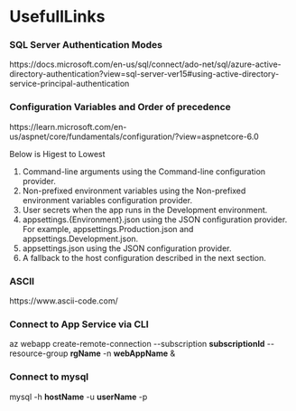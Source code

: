 # UsefullLinks
<h3>SQL Server Authentication Modes</h3>
<p> https://docs.microsoft.com/en-us/sql/connect/ado-net/sql/azure-active-directory-authentication?view=sql-server-ver15#using-active-directory-service-principal-authentication </p>


<h3> Configuration Variables and Order of precedence </h3>
<p>https://learn.microsoft.com/en-us/aspnet/core/fundamentals/configuration/?view=aspnetcore-6.0</p>

Below is Higest to Lowest
1) Command-line arguments using the Command-line configuration provider.
2) Non-prefixed environment variables using the Non-prefixed environment variables configuration provider.
3) User secrets when the app runs in the Development environment.
4) appsettings.{Environment}.json using the JSON configuration provider. For example, appsettings.Production.json and appsettings.Development.json.
5) appsettings.json using the JSON configuration provider.
6) A fallback to the host configuration described in the next section.

<h3> ASCII </h3>
https://www.ascii-code.com/ </br>


<h3>Connect to App Service via CLI </h3>
az webapp create-remote-connection --subscription <b>subscriptionId</b> --resource-group <b>rgName</b> -n <b>webAppName</b> &
</br>

<h3>Connect to mysql </h3>
mysql -h <b>hostName</b> -u <b>userName</b> -p
